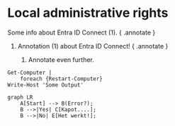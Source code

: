 # Local administrative rights
Some info about Entra ID Connect (1).
{ .annotate }

1. Annotation (1) about Entra ID Connect!
    { .annotate }

    1. Annotate even further. 


``` pwsh title="PowerShell Code"
Get-Computer | 
    foreach {Restart-Computer}
Write-Host 'Some Output'
```

``` mermaid
graph LR
    A[Start] --> B(Error?);
    B -->|Yes| C[Kapot....];
    B -->|No| E[Het werkt!];
```